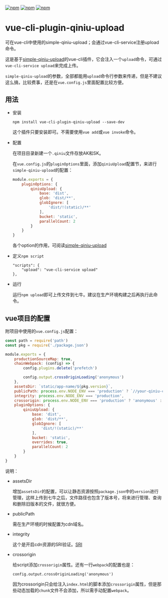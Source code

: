 [![npm](https://img.shields.io/npm/dm/vue-cli-plugin-qiniu-upload.svg)](https://www.npmjs.com/package/vue-cli-plugin-qiniu-upload)
[![npm](https://img.shields.io/npm/v/vue-cli-plugin-qiniu-upload.svg)](https://www.npmjs.com/package/vue-cli-plugin-qiniu-upload)
[![npm](https://img.shields.io/npm/l/vue-cli-plugin-qiniu-upload.svg)](https://www.npmjs.com/package/vue-cli-plugin-qiniu-upload)

# vue-cli-plugin-qiniu-upload
可在vue-cli中使用的simple-qiniu-upload；会通过vue-cli-service注册upload命令。

这是基于[simple-qiniu-upload](https://github.com/liuyunzhuge/simple-qiniu-upload)的vue-cli插件，它会注入一个`upload`命令，可通过`vue-cli-service upload`来完成上传。

`simple-qiniu-upload`的参数，全部都能用`upload`命令行参数来传递，但是不建议这么搞，比较费事，还是在`vue.config.js`里面配置比较方便。

## 用法
* 安装

    ```
    npm install vue-cli-plugin-qiniu-upload --save-dev
    ```
    这个插件只要安装即可。不需要使用`vue add`或`vue invoke`命令。

* 配置

    在项目目录新建一个`.qiniu`文件存放AK和SK。

    在`vue.config.js`的`pluginOptions`里面，添加`qiniuUpload`配置节，来进行`simple-qiniu-upload`的配置：
    ```js
    module.exports = {
        pluginOptions: {
            qiniuUpload: {
                base: 'dist',
                glob: 'dist/**',
                globIgnore: [
                    'dist/!(static)/**'
                ],
                bucket: 'static',
                parallelCount: 2
            }
        }
    }   
    ```
    各个option的作用，可阅读[simple-qiniu-upload](https://github.com/liuyunzhuge/simple-qiniu-upload)

* 定义`npm script`
    ```
    "scripts": {
        "upload": "vue-cli-service upload"
    },
    ```

* 运行
    
    运行`npm upload`即可上传文件到七牛。建议在生产环境构建之后再执行此命令。

## vue项目的配置
附项目中使用的`vue.config.js`配置：
```js
const path = require('path')
const pkg = require('./package.json')

module.exports = {
    productionSourceMap: true,
    chainWebpack: (config) => {
        config.plugins.delete('prefetch')

        config.output.crossOriginLoading('anonymous')
    },
    assetsDir: `static/app-name/${pkg.version}`,
    publicPath: process.env.NODE_ENV === 'production' ? `//your-qiniu-cdn.domain.com/` : '/',
    integrity: process.env.NODE_ENV === 'production',
    crossorigin: process.env.NODE_ENV === 'production' ? 'anonymous' : undefined,
    pluginOptions: {
        qiniuUpload: {
            base: 'dist',
            glob: 'dist/**',
            globIgnore: [
                'dist/!(static)/**'
            ],
            bucket: 'static',
            overrides: true,
            parallelCount: 2
        }
    }
}
```
说明：
* assetsDir

    增加`assetsDir`的配置，可以让静态资源按照`package.json`中的`version`进行管理，这样上传到七牛之后，文件路径也包含了版本号，将来进行管理、查询和删除旧版本的文件，就很方便。

* publicPath

    需在生产环境的时候配置为cdn域名。

* integrity

    这个是开启cdn资源的SRI验证。[SRI](https://developer.mozilla.org/zh-CN/docs/Web/Security/%E5%AD%90%E8%B5%84%E6%BA%90%E5%AE%8C%E6%95%B4%E6%80%A7)

* crossorigin

    给script添加`crossorigin`属性。还有一行`webpack`的配置也是：
    ```
    config.output.crossOriginLoading('anonymous')
    ```
    因为crossorigin只会给注入`index.html`的脚本添加`crossorigin`属性，但是那些动态加载的`chunk`文件不会添加，所以需手动配置`webpack`。

